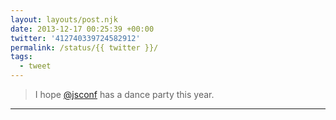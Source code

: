 ```yaml
---
layout: layouts/post.njk
date: 2013-12-17 00:25:39 +00:00
twitter: '412740339724582912'
permalink: /status/{{ twitter }}/
tags: 
  - tweet
---
```


> I hope [@jsconf](https://twitter.com/jsconf) has a dance party this year.

---
